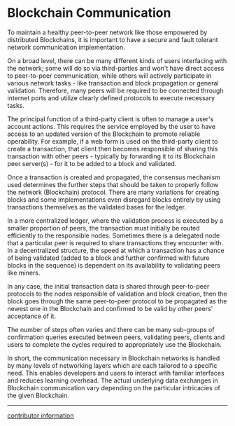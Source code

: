 # Blockchain Communication
To maintain a healthy peer-to-peer network like those empowered by distributed Blockchains, it is important to have a secure and fault tolerant network communication implementation.

On a broad level, there can be many different kinds of users interfacing with the network; some will do so via third-parties and won't have direct access to peer-to-peer communication, while others will actively participate in various network tasks - like transaction and block propagation or general validation. Therefore, many peers will be required to be connected through internet ports and utilize clearly defined protocols to execute necessary tasks.

The principal function of a third-party client is often to manage a user's account actions. This requires the service employed by the user to have access to an updated version of the Blockchain to promote reliable operability. For example, if a web form is used on the third-party client to create a transaction, that client then becomes responsible of sharing this transaction with other peers - typically by forwarding it to its Blockchain peer server(s) - for it to be added to a block and validated.

Once a transaction is created and propagated, the consensus mechanism used determines the further steps that should be taken to properly follow the network (Blockchain) protocol. There are many variations for creating blocks and some implementations even disregard blocks entirely by using transactions themselves as the validated bases for the ledger.

In a more centralized ledger, where the validation process is executed by a smaller proportion of peers, the transaction must initially be routed efficiently to the responsible nodes. Sometimes there is a delegated node that a particular peer is required to share transactions they encounter with. In a decentralized structure, the speed at which a transaction has a chance of being validated (added to a block and further confirmed with future blocks in the sequence) is dependent on its availability to validating peers like miners.

In any case, the initial transaction data is shared through peer-to-peer protocols to the nodes responsible of validation and block creation, then the block goes through the same peer-to-peer protocol to be propagated as the newest one in the Blockchain and confirmed to be valid by other peers' acceptance of it.

The number of steps often varies and there can be many sub-groups of confirmation queries executed between peers, validating peers, clients and users to complete the cycles required to appropriately use the Blockchain.

In short, the communication necessary in Blockchain networks is handled by many levels of networking layers which are each tailored to a specific need. This enables developers and users to interact with familiar interfaces and reduces learning overhead. The actual underlying data exchanges in Blockchain communication vary depending on the particular intricacies of the given Blockchain.

----------------
[contributor information](./assets/info)
